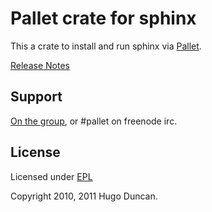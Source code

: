 # Pallet crate for sphinx

This a crate to install and run sphinx via [Pallet](http://pallet.github.com/pallet).

[Release Notes](https://github.com/pallet/sphinx-crate/blob/master/ReleaseNotes.md)

## Support

[On the group](http://groups.google.com/group/pallet-clj), or #pallet on freenode irc.

## License

Licensed under [EPL](http://www.eclipse.org/legal/epl-v10.html)

Copyright 2010, 2011 Hugo Duncan.
